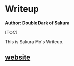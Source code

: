 # Writeup

**Author: Double Dark of Sakura**

[TOC]

This is Sakura Mo's Writeup.

## [website](./website/package-info.md)

